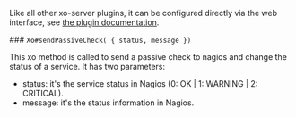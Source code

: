 Like all other xo-server plugins, it can be configured directly via
the web interface, see [the plugin documentation](https://xen-orchestra.com/docs/plugins.html).

### `Xo#sendPassiveCheck( { status, message })`

This xo method is called to send a passive check to nagios and change the status of a service.
It has two parameters:

- status: it's the service status in Nagios (0: OK | 1: WARNING | 2: CRITICAL).
- message: it's the status information in Nagios.
